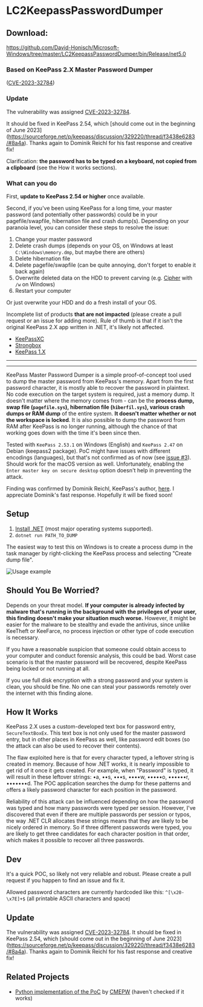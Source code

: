 # LC2KeepassPasswordDumper

## Download:
https://github.com/David-Honisch/Microsoft-Windows/tree/master/LC2KeepassPasswordDumper/bin/Release/net5.0

### Based on KeePass 2.X Master Password Dumper 
([CVE-2023-32784](https://cve.mitre.org/cgi-bin/cvename.cgi?name=CVE-2023-32784))

### Update


The vulnerability was assigned [CVE-2023-32784](https://cve.mitre.org/cgi-bin/cvename.cgi?name=CVE-2023-32784). 


It should be fixed in KeePass 2.54, which [should come out in the beginning of June 2023]
(https://sourceforge.net/p/keepass/discussion/329220/thread/f3438e6283/#8a4a). 
 Thanks again to Dominik Reichl for his fast response and creative fix!

Clarification: **the password has to be typed on a keyboard, not copied from a clipboard** (see the How it works sections).

### What can you do
First, **update to KeePass 2.54 or higher** once available. 

Second, if you've been using KeePass for a long time, your master password (and potentially other passwords) could be in your pagefile/swapfile, hibernation file and crash dump(s). Depending on your paranoia level, you can consider these steps to resolve the issue:

1. Change your master password
2. Delete crash dumps (depends on your OS, on Windows at least `C:\Windows\memory.dmp`, but maybe there are others)
3. Delete hibernation file
4. Delete pagefile/swapfile (can be quite annoying, don't forget to enable it back again)
5. Overwrite deleted data on the HDD to prevent carving 
  (e.g. [Cipher](https://learn.microsoft.com/en-us/windows-server/administration/windows-commands/cipher) with `/w` on Windows)
6. Restart your computer

Or just overwrite your HDD and do a fresh install of your OS.

Incomplete list of products **that are not impacted** (please create a pull request or an issue for adding more).
Rule of thumb is that if it isn't the original KeePass 2.X app written in .NET, it's likely not affected.

- [KeePassXC](https://github.com/keepassxreboot/keepassxc/discussions/9433)
- [Strongbox](https://www.reddit.com/r/strongbox/comments/13jg2pz/keepass_2x_master_password_dumper_cve202332784/)
- [KeePass 1.X](https://sourceforge.net/p/keepass/discussion/329220/thread/f3438e6283/#08e1/2240)

----
----

KeePass Master Password Dumper is a simple proof-of-concept tool used to dump the master password from KeePass's memory. Apart from the first password character, it is mostly able to recover the password in plaintext. No code execution on the target system is required, just a memory dump. It doesn't matter where the memory comes from - can be the **process dump, swap file (`pagefile.sys`), hibernation file (`hiberfil.sys`), various crash dumps or RAM dump** of the entire system. **It doesn't matter whether or not the workspace is locked**. It is also possible to dump the password from RAM after KeePass is no longer running, although the chance of that working goes down with the time it's been since then.

Tested with `KeePass 2.53.1` on Windows (English) and `KeePass 2.47` on Debian (keepass2 package). PoC might have issues with different encodings (languages), but that's not confirmed as of now (see [issue #3](https://github.com/vdohney/keepass-password-dumper/issues/3)). Should work for the macOS version as well. Unfortunately, enabling the `Enter master key on secure desktop` option doesn't help in preventing the attack. 

Finding was confirmed by Dominik Reichl, KeePass's author, [here](https://sourceforge.net/p/keepass/discussion/329220/thread/f3438e6283/). I appreciate Dominik's fast response. Hopefully it will be fixed soon!

## Setup
1. [Install .NET](https://dotnet.microsoft.com/en-us/download) (most major operating systems supported).
2. `dotnet run PATH_TO_DUMP`

The easiest way to test this on Windows is to create a process dump in the task manager by right-clicking the KeePass process and selecting "Create dump file".

![Usage example](assets/anim.gif)

## Should You Be Worried?

Depends on your threat model. **If your computer is already infected by malware that's running in the background with the privileges of your user, this finding doesn't make your situation much worse.** However, it might be easier for the malware to be stealthy and evade the antivirus, since unlike KeeTheft or KeeFarce, no process injection or other type of code execution is necessary. 

If you have a reasonable suspicion that someone could obtain access to your computer and conduct forensic analysis, this could be bad. Worst case scenario is that the master password will be recovered, despite KeePass being locked or not running at all. 

If you use full disk encryption with a strong password and your system is clean, you should be fine. No one can steal your passwords remotely over the internet with this finding alone. 

## How It Works

KeePass 2.X uses a custom-developed text box for password entry, `SecureTextBoxEx`. This text box is not only used for the master password entry, but in other places in KeePass as well, like password edit boxes (so the attack can also be used to recover their contents).

The flaw exploited here is that for every character typed, a leftover string is created in memory. Because of how .NET works, it is nearly impossible to get rid of it once it gets created. For example, when "Password" is typed, it will result in these leftover strings: •a, ••s, •••s, ••••w, •••••o, ••••••r, •••••••d. The POC application searches the dump for these patterns and offers a likely password character for each position in the password. 

Reliability of this attack can be influenced depending on how the password was typed and how many passwords were typed per session. However, I've discovered that even if there are multiple passwords per session or typos, the way .NET CLR allocates these strings means that they are likely to be nicely ordered in memory. So if three different passwords were typed, you are likely to get three candidates for each character position in that order, which makes it possible to recover all three passwords. 

## Dev

It's a quick POC, so likely not very reliable and robust. Please create a pull request if you happen to find an issue and fix it.

Allowed password characters are currently hardcoded like this: `^[\x20-\x7E]+$` (all printable ASCII characters and space)

## Update

The vulnerability was assigned [CVE-2023-32784](https://cve.mitre.org/cgi-bin/cvename.cgi?name=CVE-2023-32784). 
It should be fixed in KeePass 2.54, which [should come out in the beginning of June 2023]
(https://sourceforge.net/p/keepass/discussion/329220/thread/f3438e6283/#8a4a). 
 Thanks again to Dominik Reichl for his fast response and creative fix!

## Related Projects
- [Python implementation of the PoC](https://github.com/CMEPW/keepass-dump-masterkey) by [CMEPW](https://github.com/CMEPW) (haven't checked if it works)
